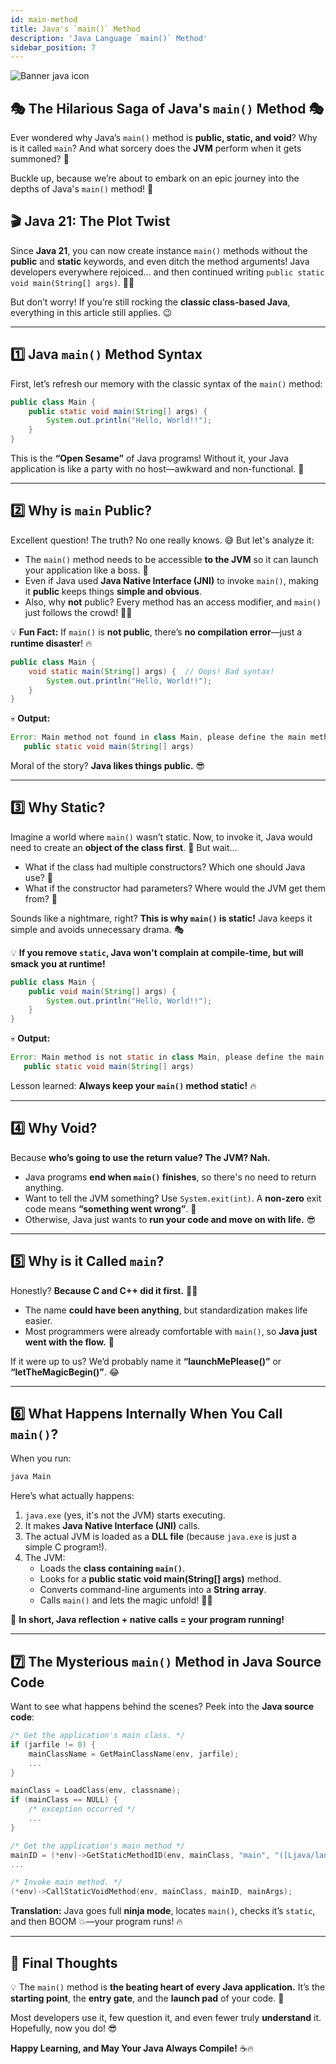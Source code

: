 ```yaml
---
id: main-method
title: Java's `main()` Method
description: 'Java Language `main()` Method'
sidebar_position: 7
---
```

![Banner java icon](@site/static/img/kits/java/banner-java-icon.png)

## 🎭 The Hilarious Saga of Java's `main()` Method 🎭

Ever wondered why Java’s `main()` method is **public, static, and void**? Why is it called `main`? And what sorcery does the **JVM** perform when it gets summoned? 🤔

Buckle up, because we’re about to embark on an epic journey into the depths of Java's `main()` method! 🚀

## 🎬 Java 21: The Plot Twist

Since **Java 21**, you can now create instance `main()` methods without the **public** and **static** keywords, and even ditch the method arguments! Java developers everywhere rejoiced… and then continued writing `public static void main(String[] args)`. 🤷‍♂️

But don’t worry! If you’re still rocking the **classic class-based Java**, everything in this article still applies. 😉

---

## 1️⃣ **Java `main()` Method Syntax**

First, let’s refresh our memory with the classic syntax of the `main()` method:

```java
public class Main {
    public static void main(String[] args) {
        System.out.println("Hello, World!!");
    }
}
```

This is the **“Open Sesame”** of Java programs! Without it, your Java application is like a party with no host—awkward and non-functional. 🫠

---

## 2️⃣ **Why is `main` Public?**

Excellent question! The truth? No one really knows. 😅 But let's analyze it:

- The `main()` method needs to be accessible **to the JVM** so it can launch your application like a boss. 💼
- Even if Java used **Java Native Interface (JNI)** to invoke `main()`, making it **public** keeps things **simple and obvious**.
- Also, why **not** public? Every method has an access modifier, and `main()` just follows the crowd! 🤷‍♀️

💡 **Fun Fact:** If `main()` is **not public**, there’s **no compilation error**—just a **runtime disaster**! 🔥

```java
public class Main {
    void static main(String[] args) {  // Oops! Bad syntax!
        System.out.println("Hello, World!!");
    }
}
```

💀 **Output:**

```java
Error: Main method not found in class Main, please define the main method as:
   public static void main(String[] args)
```

Moral of the story? **Java likes things public.** 😎

---

## 3️⃣ **Why Static?**

Imagine a world where `main()` wasn’t static. Now, to invoke it, Java would need to create an **object of the class first**. 🤯 But wait...

- What if the class had multiple constructors? Which one should Java use? 🤷
- What if the constructor had parameters? Where would the JVM get them from? 🧐

Sounds like a nightmare, right? **This is why `main()` is static!** Java keeps it simple and avoids unnecessary drama. 🎭

💡 **If you remove `static`, Java won't complain at compile-time, but will smack you at runtime!**

```java
public class Main {
    public void main(String[] args) {
        System.out.println("Hello, World!!");
    }
}
```

💀 **Output:**

```java
Error: Main method is not static in class Main, please define the main method as:
   public static void main(String[] args)
```

Lesson learned: **Always keep your `main()` method static!** 🔥

---

## 4️⃣ **Why Void?**

Because **who’s going to use the return value? The JVM? Nah.**

- Java programs **end when `main()` finishes**, so there's no need to return anything.
- Want to tell the JVM something? Use `System.exit(int)`. A **non-zero** exit code means **“something went wrong”**. 😬
- Otherwise, Java just wants to **run your code and move on with life.** 😎

---

## 5️⃣ **Why is it Called `main`?**

Honestly? **Because C and C++ did it first.** 🏴‍☠️

- The name **could have been anything**, but standardization makes life easier.
- Most programmers were already comfortable with `main()`, so **Java just went with the flow.** 🌊

If it were up to us? We’d probably name it **“launchMePlease()”** or **“letTheMagicBegin()”**. 😂

---

## 6️⃣ **What Happens Internally When You Call `main()`?**

When you run:

```java
java Main
```

Here’s what actually happens:

1. `java.exe` (yes, it's not the JVM) starts executing.
2. It makes **Java Native Interface (JNI)** calls.
3. The actual JVM is loaded as a **DLL file** (because `java.exe` is just a simple C program!).
4. The JVM:
   - Loads the **class containing `main()`**.
   - Looks for a **public static void main(String[] args)** method.
   - Converts command-line arguments into a **String array**.
   - Calls `main()` and lets the magic unfold! 🎩✨

🚀 **In short, Java reflection + native calls = your program running!**

---

## 7️⃣ **The Mysterious `main()` Method in Java Source Code**

Want to see what happens behind the scenes? Peek into the **Java source code**:

```c
/* Get the application's main class. */
if (jarfile != 0) {
    mainClassName = GetMainClassName(env, jarfile);
    ...
}

mainClass = LoadClass(env, classname);
if (mainClass == NULL) {
    /* exception occurred */
    ...
}

/* Get the application's main method */
mainID = (*env)->GetStaticMethodID(env, mainClass, "main", "([Ljava/lang/String;)V");
...

/* Invoke main method. */
(*env)->CallStaticVoidMethod(env, mainClass, mainID, mainArgs);
```

**Translation:** Java goes full **ninja mode**, locates `main()`, checks it’s `static`, and then BOOM 💥—your program runs! 🔥

---

## 🎯 **Final Thoughts**

💡 The `main()` method is **the beating heart of every Java application.** It’s the **starting point**, the **entry gate**, and the **launch pad** of your code. 🚀

Most developers use it, few question it, and even fewer truly **understand** it. Hopefully, now you do! 😎

**Happy Learning, and May Your Java Always Compile!** ☕🔥
